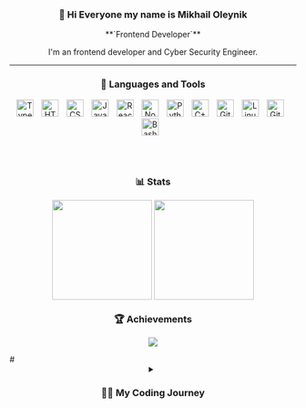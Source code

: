 <h3 align="center">👋 Hi Everyone my name is Mikhail Oleynik</h3>

<p align="center">**`Frontend Developer`**</p>

<p align="center">I'm an frontend developer and Cyber Security Engineer.</p>

---

<h3 align="center">🧰 Languages and Tools</h3>
<p align="center">
<img alt="TypeScript" width="30px" style="padding-right:10px;" src="https://cdn.jsdelivr.net/gh/devicons/devicon/icons/typescript/typescript-plain.svg" />
<img alt="HTML" width="30px" style="padding-right:10px;" src="https://cdn.jsdelivr.net/gh/devicons/devicon/icons/html5/html5-plain.svg" />
<img alt="CSS" width="30px" style="padding-right:10px;" src="https://cdn.jsdelivr.net/gh/devicons/devicon/icons/css3/css3-plain.svg" />
<img alt="JavaScript" width="30px" style="padding-right:10px;" src="https://cdn.jsdelivr.net/gh/devicons/devicon/icons/javascript/javascript-plain.svg" />
<img alt="React" width="30px" style="padding-right:10px;" src="https://cdn.jsdelivr.net/gh/devicons/devicon/icons/react/react-original.svg" />
<img alt="NodeJS" width="30px" style="padding-right:10px;" src="https://cdn.jsdelivr.net/gh/devicons/devicon/icons/nodejs/nodejs-original.svg" />
<img alt="Python" width="30px" style="padding-right:10px;" src="https://cdn.jsdelivr.net/gh/devicons/devicon/icons/python/python-plain.svg" />
<img alt="C++" width="30px" style="padding-right:10px;" src="https://cdn.jsdelivr.net/gh/devicons/devicon/icons/cplusplus/cplusplus-line.svg" />
<img alt="Git" width="30px" style="padding-right:10px;" src="https://cdn.jsdelivr.net/gh/devicons/devicon/icons/git/git-original.svg" />
<img alt="Linux" width="30px" style="padding-right:10px;" src="https://cdn.jsdelivr.net/gh/devicons/devicon/icons/linux/linux-original.svg" />
<img alt="GitHub" width="30px" style="padding-right:10px;" src="https://cdn.jsdelivr.net/gh/devicons/devicon/icons/github/github-original.svg" />
<img alt="Bash" width="30px" style="padding-right:10px;" src="https://cdn.jsdelivr.net/gh/devicons/devicon/icons/bash/bash-original.svg" />
</p>
<br />

#

<h3 align="center">📊 Stats</h3>

<p align="center">
<img height=175 align="center" src="https://github-readme-stats.vercel.app/api?username=michaeloleynik&show_icons=true&theme=gotham">
<img height=175 align="center" src="https://github-readme-stats.vercel.app/api/top-langs/?username=michaeloleynik&layout=compact&theme=gotham">
</p>

<!-- ![GitHub Streak](https://streak-stats.demolab.com?user=michaeloleynik&theme=gruvbox&border_radius=4.5) -->

<h3 align="center">🏆 Achievements</h3>

<p align="center">
<img alig src="https://github-profile-trophy.vercel.app/?username=michaeloleynik&theme=onedark&row=1&column=3&no-bg=true" />
</p>
#

<details align="center">
 <summary><h3>👨‍💻 My Coding Journey</h3></summary>
   I started my coding journey in school with a passion to learn everything I could about this programming world - code, unix, linux, theory. And all the while, teaching myself Python development with a dream to build my own app, but that soon got overshadowed by my desire to excel in JavaScript. I started to learning React with Redux, then it was Node.js with Express. After that I entered the University on Cyber Security program, I started to learning computer webs, operation systems cryptography. I tried to work on freelance, then it was outsource working. After 3 years of my journey, I started to work in small IT company as Frontend TeamLead. And now I want to move on, reach new heights!

<h3 align="center">Connect with me:</h3>
<p align="center">
<a href="https://tttttt.me/mishan9_ol" target="blank"><img align="center" src="https://cdn.jsdelivr.net/npm/simple-icons@3.0.1/icons/telegram.svg" alt="" height="30" width="40" /></a>
<a href="mailto:mikhail.oleynik.02@mail.ru" target="blank"><img align="center" src="https://cdn.jsdelivr.net/npm/simple-icons@3.0.1/icons/mail-dot-ru.svg" alt="" height="30" width="40" /></a>

</p>
